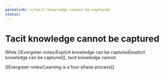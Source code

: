 ```yaml
---
permalink: n/tacit-knowledge-cannot-be-captured
status: 
---
```

# Tacit knowledge cannot be captured

While [[Evergreen notes/Explicit knowledge can be captured|explicit knowledge can be captured]], tacit knowledge cannot.

[[Evergreen notes/Learning is a four-phase process]]
